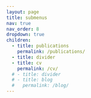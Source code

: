 ```yaml
---
layout: page
title: submenus
nav: true
nav_order: 8
dropdown: true
children:
  - title: publications
    permalink: /publications/
  - title: divider
  - title: cv
    permalink: /cv/
  # - title: divider
  # - title: blog
  #   permalink: /blog/
---
```

